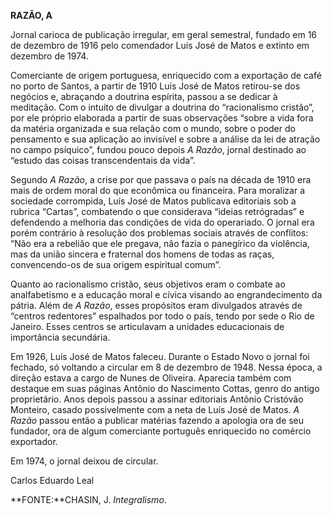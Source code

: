 **RAZÃO, A**

Jornal carioca de publicação irregular, em geral semestral, fundado em
16 de dezembro de 1916 pelo comendador Luís José de Matos e extinto em
dezembro de 1974.

Comerciante de origem portuguesa, enriquecido com a exportação de café
no porto de Santos, a partir de 1910 Luís José de Matos retirou-se dos
negócios e, abraçando a doutrina espírita, passou a se dedicar à
meditação. Com o intuito de divulgar a doutrina do “racionalismo
cristão”, por ele próprio elaborada a partir de suas observações “sobre
a vida fora da matéria organizada e sua relação com o mundo, sobre o
poder do pensamento e sua aplicação ao invisível e sobre a análise da
lei de atração no campo psíquico”, fundou pouco depois *A Razão*, jornal
destinado ao “estudo das coisas transcendentais da vida”.

Segundo *A Razão*, a crise por que passava o país na década de 1910 era
mais de ordem moral do que econômica ou financeira. Para moralizar a
sociedade corrompida, Luís José de Matos publicava editoriais sob a
rubrica “Cartas”, combatendo o que considerava “ideias retrógradas” e
defendendo a melhoria das condições de vida do operariado. O jornal era
porém contrário à resolução dos problemas sociais através de conflitos:
“Não era a rebelião que ele pregava, não fazia o panegírico da
violência, mas da união sincera e fraternal dos homens de todas as
raças, convencendo-os de sua origem espiritual comum”.

Quanto ao racionalismo cristão, seus objetivos eram o combate ao
analfabetismo e a educação moral e cívica visando ao engrandecimento da
pátria. Além de *A Razão*, esses propósitos eram divulgados através de
“centros redentores” espalhados por todo o país, tendo por sede o Rio de
Janeiro. Esses centros se articulavam a unidades educacionais de
importância secundária.

Em 1926, Luís José de Matos faleceu. Durante o Estado Novo o jornal foi
fechado, só voltando a circular em 8 de dezembro de 1948. Nessa época, a
direção estava a cargo de Nunes de Oliveira. Aparecia também com
destaque em suas páginas Antônio do Nascimento Cottas, genro do antigo
proprietário. Anos depois passou a assinar editoriais Antônio Cristóvão
Monteiro, casado possivelmente com a neta de Luís José de Matos. *A
Razão* passou então a publicar matérias fazendo a apologia ora de seu
fundador, ora de algum comerciante português enriquecido no comércio
exportador.

Em 1974, o jornal deixou de circular.

Carlos Eduardo Leal

**FONTE:**CHASIN, J. *Integralismo*.
